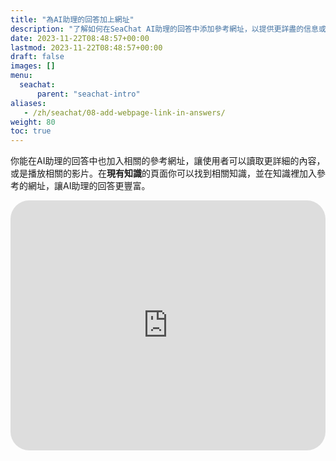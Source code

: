 ```yaml
---
title: "為AI助理的回答加上網址"
description: "了解如何在SeaChat AI助理的回答中添加參考網址，以提供更詳盡的信息或相關影片給使用者。這篇指南將引導您如何在‘現有知識’頁面中加入網址，從而使AI助理的互動更為豐富且有用。包括的YouTube視頻教程將詳細展示這一過程，確保您能輕鬆理解並實施這些增強功能。透過加入網址，您的AI助理將能提供更全面的客戶支援，增強用戶體驗。"
date: 2023-11-22T08:48:57+00:00
lastmod: 2023-11-22T08:48:57+00:00
draft: false
images: []
menu:
  seachat:
      parent: "seachat-intro"
aliases:
   - /zh/seachat/08-add-webpage-link-in-answers/
weight: 80
toc: true
---
```


你能在AI助理的回答中也加入相關的參考網址，讓使用者可以讀取更詳細的內容，或是播放相關的影片。在**現有知識**的頁面你可以找到相關知識，並在知識裡加入參考的網址，讓AI助理的回答更豐富。

  <iframe width="100%" height="400" src="https://www.youtube.com/embed/?listType=playlist&list=PL8K7_LTqly449uOg_uBWOPfFyL1fJRjkE&index=12" title="YouTube video player" frameborder="0" allow="accelerometer; autoplay; clipboard-write; encrypted-media; gyroscope; picture-in-picture" allowfullscreen style="border-radius: 30px;"></iframe>
